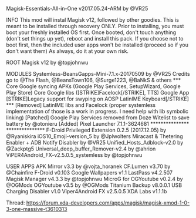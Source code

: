 Magisk-Essentials-All-in-One v2017.05.24-ARM by @VR25


INFO
	This mod will instal Magisk v12, followed by other goodies.
	This is meant to be installed through recovery ONLY.
	Prior to installing, you must boot your freshly installed OS first.
	Once booted, don't touch anything (don't set things up yet), reboot and install this pack.
	If you choose not to boot first, then the included user apps won't be installed (proceed so if you don't want them)
	As always, do it at your own risk.

	
ROOT
Magisk v12 by @topjohnwu


MODULES
	Systemless-BeansGapps-Mini-7.1.x-20170509 by @VR25 
	Credits go to @The Flash, @BeansTown106, @Surge1223, @BaNkS & others
	***
	Core Google syncing APKs (Google Play Services, SetupWizard, Google Play Store)
	Core Google libs ([STRIKE]Facelock[/STRIKE], TTS)
	Google App
	[STRIKE]Legacy support for swyping on AOSP LatinIME Keyboard[/STRIKE]
	***
	[Removed] LatinIME libs and Facelock (proper systemless implementation of those is a work in progress. I need help with lib symbolic linking)
	[Patched] Google Play Services removed from Doze Witelist to save battery by @otonieru
	[Added] Pixel Launcher 7.1.1-3624681
	***************
	***************
	F-Droid Privileged Extension 0.2.5 (2017.12.05) by @Ryaniskira
	iOS10_Emoji-version_5 by @Jplwolters
	Miracast & Thetering Enabler + ADB Notify Disabler by @VR25
	Unified_Hosts_Adblock-v2.0 by @Zackptg5
	Universal_deep_buffer_Remover-v2.4 by @ahrion
	ViPER4Android_FX-v2.5.0.5_systemless by @topjohnwu

	
USER APPS
	APK Mirror v3.3 by @vojta_horanek
	CF.Lumen v3.70 by @Chainfire
	F-Droid v0.103
	Google Wallpapers v1.1
	LastPass v4.2.507
	Magisk Manager v4.3.3 by @topjohnwu
	MicroG for OGYoutube v0.2.4 by @OGMods
	OGYoutube v3.5 by @OGMods
	Titanium Backup v8.0.0.1
	USB Charging Disabler v1.0
	Viper4Android FX v2.5.0.5
	XDA Labs v1.1.1b
	
	
Thread: https://forum.xda-developers.com/apps/magisk/magisk-xmod-1-0-3-one-massive-t3610313